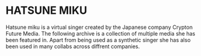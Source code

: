 # HATSUNE MIKU
Hatsune miku is a virtual singer created by the Japanese company Crypton Future Media. The following archive is a collection of multiple media she has been featured in. Apart from being used as a synthetic singer she has also been used in many collabs across diffrent companies.
